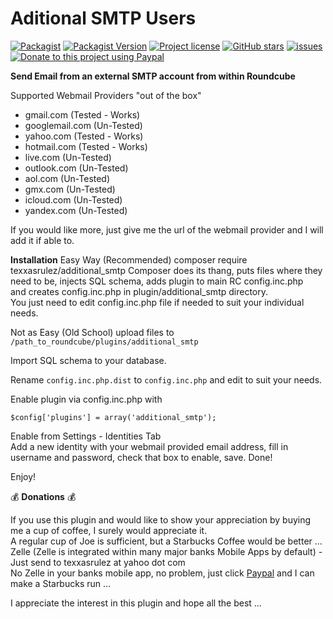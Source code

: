 # Aditional SMTP Users #

[![Packagist](https://img.shields.io/packagist/dt/texxasrulez/additional_smtp?style=plastic)](https://packagist.org/packages/texxasrulez/additional_smtp)
[![Packagist Version](https://img.shields.io/packagist/v/texxasrulez/additional_smtp?style=plastic&logo=packagist&logoColor=white)](https://packagist.org/packages/texxasrulez/additional_smtp)
[![Project license](https://img.shields.io/github/license/texxasrulez/additional_smtp?style=plastic)](https://github.com/texxasrulez/additional_smtp/LICENSE)
[![GitHub stars](https://img.shields.io/github/stars/texxasrulez/additional_smtp?style=plastic&logo=github)](https://github.com/texxasrulez/additional_smtp/stargazers)
[![issues](https://img.shields.io/github/issues/texxasrulez/additional_smtp?style=plastic)](https://github.com/texxasrulez/additional_smtp/issues)
[![Donate to this project using Paypal](https://img.shields.io/badge/paypal-donate-blue.svg?style=plastic&logo=paypal)](https://www.paypal.me/texxasrulez)

**Send Email from an external SMTP account from within Roundcube**  

Supported Webmail Providers "out of the box"  

* gmail.com (Tested - Works)  
* googlemail.com (Un-Tested)  
* yahoo.com (Tested - Works)  
* hotmail.com (Tested - Works)  
* live.com (Un-Tested)  
* outlook.com (Un-Tested)  
* aol.com (Un-Tested)  
* gmx.com (Un-Tested)  
* icloud.com (Un-Tested)  
* yandex.com (Un-Tested)  
  
If you would like more, just give me the url of the webmail provider and I will add it if able to.  

**Installation**
Easy Way (Recommended)
composer require texxasrulez/additional_smtp
Composer does its thang, puts files where they need to be, injects SQL schema, adds plugin to main RC config.inc.php  
and creates config.inc.php in plugin/additional_smtp directory.  
You just need to edit config.inc.php file if needed to suit your individual needs.

Not as Easy (Old School)
upload files to `/path_to_roundcube/plugins/additional_smtp`  

Import SQL schema to your database.  

Rename `config.inc.php.dist` to `config.inc.php` and edit to suit your needs.  

Enable plugin via config.inc.php with

`$config['plugins'] = array('additional_smtp');`

Enable from Settings - Identities Tab  
Add a new identity with your webmail provided email address, fill in username and password, check that box to enable, save. Done!  

Enjoy!  

:moneybag: **Donations** :moneybag:  

If you use this plugin and would like to show your appreciation by buying me a cup of coffee, I surely would appreciate it.  
A regular cup of Joe is sufficient, but a Starbucks Coffee would be better ...  
Zelle (Zelle is integrated within many major banks Mobile Apps by default) - Just send to texxasrulez at yahoo dot com  
No Zelle in your banks mobile app, no problem, just click [Paypal](https://paypal.me/texxasrulez?locale.x=en_US) and I can make a Starbucks run ...  

I appreciate the interest in this plugin and hope all the best ...
